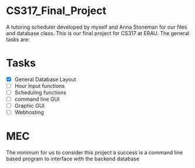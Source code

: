 # CS317_Final_Project
A tutoring scheduler developed by myself and Anna Stoneman for our files and database class. 
This is our final project for CS317 at ERAU. The general tasks are: 
# Tasks
- [x] General Database Layout
- [ ] Hour Input functions
- [ ] Scheduling functions
- [ ] command line GUI
- [ ] Graphic GUI
- [ ] Webhosting

# MEC
 The minimum for us to consider this project a success is a command line based program to interface with the backend database
 
